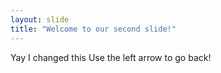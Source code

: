 ```yaml
---
layout: slide
title: "Welcome to our second slide!"
---
```

Yay I changed this
Use the left arrow to go back!

